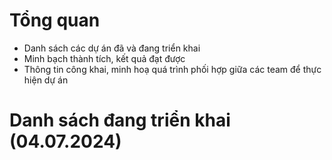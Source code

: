 # Tổng quan
- Danh sách các dự án đã và đang triển khai
- Minh bạch thành tích, kết quả đạt được
- Thông tin công khai, minh hoạ quá trình phối hợp giữa các team để thực hiện dự án

# Danh sách đang triển khai (04.07.2024)
